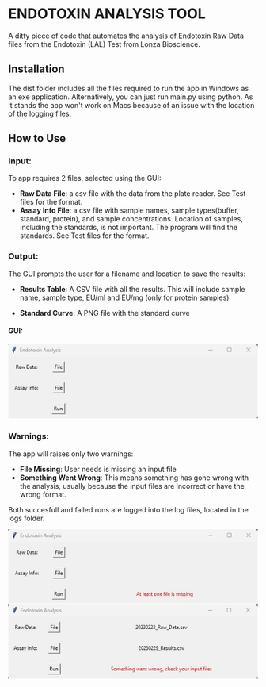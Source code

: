 # ENDOTOXIN ANALYSIS TOOL

A ditty piece of code that automates the analysis of Endotoxin Raw Data files from the Endotoxin (LAL) Test from Lonza Bioscience.

## Installation

The dist folder includes all the files required to run the app in Windows as an exe application. Alternatively, you can just run main.py using python. 
As it stands the app won't work on Macs because of an issue with the location of the logging files. 

## How to Use

### Input:

To app requires 2 files, selected using the GUI:

- **Raw Data File**: a csv file with the data from the plate reader. See Test files for the format.
- **Assay Info File**: a csv file with sample names, sample types(buffer, standard, protein), and sample concentrations.  Location of samples, including the standards, is not important. The program will find the standards. See Test files for the format.

### Output:

The GUI prompts the user for a filename and location to save the results:

- **Results Table**: A CSV file with all the results. This will include sample name, sample type, EU/ml and EU/mg (only for protein samples). 

- **Standard Curve**: A PNG file with the standard curve

#### GUI:

![GUI](/images/gui.jpg)

### Warnings:

The app will raises only two warnings:

- **File Missing**: User needs is missing an input file
- **Something Went Wrong**: This means something has gone wrong with the analysis, usually because the input files are incorrect or have the wrong format.

Both succesfull and failed runs are logged into the log files, located in the logs folder.

![File missing](/images/file_missing.jpg)
![Something went wrong](/images/something_went_wrong.jpg)